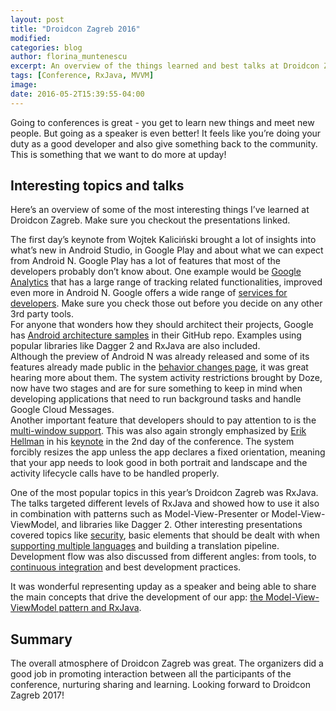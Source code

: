 ```yaml
---
layout: post
title: "Droidcon Zagreb 2016"
modified:
categories: blog
author: florina_muntenescu
excerpt: An overview of the things learned and best talks at Droidcon Zagreb 2016
tags: [Conference, RxJava, MVVM]
image:
date: 2016-05-2T15:39:55-04:00
---
```


Going to conferences is great - you get to learn new things and meet new people. But going as a speaker is even better! It feels like you’re doing your duty as a good developer and also give something back to the community. This is something that we want to do more at upday!


## Interesting topics and talks

Here’s an overview of some of the most interesting things I’ve learned at Droidcon Zagreb. Make sure you checkout the presentations linked.

The first day’s keynote from Wojtek Kaliciński brought a lot of insights into what’s new in Android Studio, in Google Play and about what we can expect from Android N. Google Play has a lot of features that most of the developers probably don’t know about. One example would be <a href="https://developers.google.com/analytics/devguides/collection/android/v4/">Google Analytics</a> that has a large range of tracking related functionalities, improved even more in Android N. Google offers a wide range of <a href="https://developers.google.com/products/">services for developers</a>. Make sure you check those out before you decide on any other 3rd party tools.
<br>For anyone that wonders how they should architect their projects, Google has <a href="https://github.com/googlesamples/android-architecture">Android architecture samples</a> in their GitHub repo. Examples using popular libraries like Dagger 2 and RxJava are also included.
<br>Although the preview of Android N was already released and some of its features already made public in the <a href="http://developer.android.com/preview/behavior-changes.html">behavior changes page</a>, it was great hearing more about them. The system activity restrictions brought by Doze, now have two stages and are for sure something to keep in mind when developing applications that need to run background tasks and handle Google Cloud Messages.
<br>Another important feature that developers should to pay attention to is the <a href="http://developer.android.com/preview/features/multi-window.html">multi-window support</a>. This was also again strongly emphasized by <a href="http://www.hellsoft.se/">Erik Hellman</a> in his <a href="https://speakerdeck.com/erikhellman/10-common-mistakes-that-android-developers-do">keynote</a> in the 2nd day of the conference.
The system forcibly resizes the app unless the app declares a fixed orientation, meaning that your app needs to look good in both portrait and landscape and the activity lifecycle calls have to be handled properly.

One of the most popular topics in this year’s Droidcon Zagreb was RxJava.  The talks targeted different levels of RxJava and showed how to use it also in combination with patterns such as Model-View-Presenter or Model-View-ViewModel, and libraries like Dagger 2.
Other interesting presentations covered topics like <a href="http://www.slideshare.net/AnaBaotic/safety-first-best-practices-in-app-security">security</a>,
basic elements that should be dealt with when <a href="http://www.slideshare.net/dpreussler/all-around-the-world-localization-and-internationalization-on-android-droidcon-zagreb">supporting multiple languages</a>
and building a translation pipeline. Development flow was also discussed from different angles: from tools, to <a href="https://speakerdeck.com/reisub/continuous-integration-and-deployment-on-android-plus-some-sweets">continuous integration</a> and best development practices.

It was wonderful representing upday as a speaker and being able to share the main concepts that drive the development of our app: <a href="
http://www.slideshare.net/FlorinaMuntenescu/mvvm-and-rxjava-the-perfect-mix-61526418">the Model-View-ViewModel pattern and RxJava</a>.

## Summary

The overall atmosphere of Droidcon Zagreb was great. The organizers did a good job in promoting interaction between all the participants of the conference, nurturing sharing and learning. Looking forward to Droidcon Zagreb 2017!
